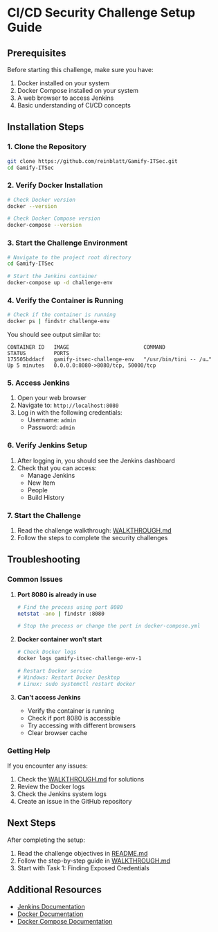 # CI/CD Security Challenge Setup Guide

## Prerequisites
Before starting this challenge, make sure you have:
1. Docker installed on your system
2. Docker Compose installed on your system
3. A web browser to access Jenkins
4. Basic understanding of CI/CD concepts

## Installation Steps

### 1. Clone the Repository
```bash
git clone https://github.com/reinblatt/Gamify-ITSec.git
cd Gamify-ITSec
```

### 2. Verify Docker Installation
```bash
# Check Docker version
docker --version

# Check Docker Compose version
docker-compose --version
```

### 3. Start the Challenge Environment
```bash
# Navigate to the project root directory
cd Gamify-ITSec

# Start the Jenkins container
docker-compose up -d challenge-env
```

### 4. Verify the Container is Running
```bash
# Check if the container is running
docker ps | findstr challenge-env
```
You should see output similar to:
```
CONTAINER ID   IMAGE                        COMMAND                  STATUS         PORTS
175505bddacf   gamify-itsec-challenge-env   "/usr/bin/tini -- /u…"   Up 5 minutes   0.0.0.0:8080->8080/tcp, 50000/tcp
```

### 5. Access Jenkins
1. Open your web browser
2. Navigate to: `http://localhost:8080`
3. Log in with the following credentials:
   - Username: `admin`
   - Password: `admin`

### 6. Verify Jenkins Setup
1. After logging in, you should see the Jenkins dashboard
2. Check that you can access:
   - Manage Jenkins
   - New Item
   - People
   - Build History

### 7. Start the Challenge
1. Read the challenge walkthrough: [WALKTHROUGH.md](WALKTHROUGH.md)
2. Follow the steps to complete the security challenges

## Troubleshooting

### Common Issues

1. **Port 8080 is already in use**
   ```bash
   # Find the process using port 8080
   netstat -ano | findstr :8080
   
   # Stop the process or change the port in docker-compose.yml
   ```

2. **Docker container won't start**
   ```bash
   # Check Docker logs
   docker logs gamify-itsec-challenge-env-1
   
   # Restart Docker service
   # Windows: Restart Docker Desktop
   # Linux: sudo systemctl restart docker
   ```

3. **Can't access Jenkins**
   - Verify the container is running
   - Check if port 8080 is accessible
   - Try accessing with different browsers
   - Clear browser cache

### Getting Help
If you encounter any issues:
1. Check the [WALKTHROUGH.md](WALKTHROUGH.md) for solutions
2. Review the Docker logs
3. Check the Jenkins system logs
4. Create an issue in the GitHub repository

## Next Steps
After completing the setup:
1. Read the challenge objectives in [README.md](README.md)
2. Follow the step-by-step guide in [WALKTHROUGH.md](WALKTHROUGH.md)
3. Start with Task 1: Finding Exposed Credentials

## Additional Resources
- [Jenkins Documentation](https://www.jenkins.io/doc/)
- [Docker Documentation](https://docs.docker.com/)
- [Docker Compose Documentation](https://docs.docker.com/compose/) 